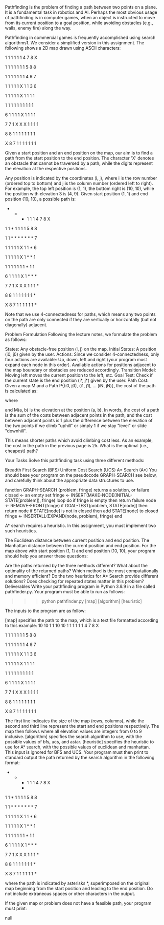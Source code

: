 Pathfinding is the problem of finding a path between two points on a plane. It is a fundamental task in robotics and AI. Perhaps the most obvious usage of pathfinding is in computer games, when an object is instructed to move from its current position to a goal position, while avoiding obstacles (e.g., walls, enemy fire) along the way.

Pathfinding in commercial games is frequently accomplished using search algorithms1. We consider a simplified version in this assignment. The following shows a 2D map drawn using ASCII characters:

1 1 1 1 1 1 4 7 8 X

1 1 1 1 1 1 1 5 8 8

1 1 1 1 1 1 1 4 6 7

1 1 1 1 1 X 1 1 3 6

1 1 1 1 1 X 1 1 1 1

1 1 1 1 1 1 1 1 1 1

6 1 1 1 1 X 1 1 1 1

7 7 1 X X X 1 1 1 1

8 8 1 1 1 1 1 1 1 1

X 8 7 1 1 1 1 1 1 1

Given a start position and an end position on the map, our aim is to find a path from the start position to the end position. The character 'X' denotes an obstacle that cannot be traversed by a path, while the digits represent the elevation at the respective positions.

Any position is indicated by the coordinates (i, j), where i is the row number (ordered top to bottom) and j is the column number (ordered left to right). For example, the top left position is (1, 1), the bottom right is (10, 10), while the position with elevation 3 is (4, 9). Given start position (1, 1) and end position (10, 10), a possible path is:
* * * 1 1 1 4 7 8 X

1 1 * 1 1 1 1 5 8 8

1 1 * * * * * * * 7

1 1 1 1 1 X 1 1 * 6

1 1 1 1 1 X 1 * * 1

1 1 1 1 1 1 1 * 1 1

6 1 1 1 1 X 1 * * *

7 7 1 X X X 1 1 1 *

8 8 1 1 1 1 1 1 1 *

X 8 7 1 1 1 1 1 1 *

Note that we use 4-connectedness for paths, which means any two points on the path are only connected if they are vertically or horizontally (but not diagonally) adjacent.

Problem Formulation
Following the lecture notes, we formulate the problem as follows:

States: Any obstacle-free position (i, j) on the map.
Initial States: A position (i0, j0) given by the user.
Actions: Since we consider 4-connectedness, only four actions are available: Up, down, left and right (your program must expand each node in this order). Available actions for positions adjacent to the map boundary or obstacles are reduced accordingly.
Transition Model: Moving left moves the current position to the left, etc.
Goal Test: Check if the current state is the end position (i*, j*) given by the user.
Path Cost: Given a map M and a Path P{(i0, j0), (i1, j1), ... (iN, jN)}, the cost of the path is calculated as:

where


and M(a, b) is the elevation at the position (a, b). In words, the cost of a path is the sum of the costs between adjacent points in the path, and the cost between adjacent points is 1 plus the difference between the elevation of the two points if we climb "uphill" or simply 1 if we stay "level" or slide "downhill".

This means shorter paths which avoid climbing cost less. As an example, the cost in the path in the previous page is 25. What is the optimal (i.e., cheapest) path?

Your Tasks
Solve this pathfinding task using three different methods:

Breadth First Search (BFS)
Uniform Cost Search (UCS)
A* Search (A*)
You should base your program on the pseudocode GRAPH-SEARCH see below, and carefully think about the appropriate data structures to use.

function GRAPH-SEARCH (problem, fringe) returns a solution, or failure
    closed <- an empty set
    fringe <- INSERT(MAKE-NODE(INITIAL-STATE[problem]), fringe)
    loop do
        if fringe is empty then return failure
        node <- REMOVE-FRONT(fringe)
        if GOAL-TEST(problem, STATE[node]) then return node
        if STATE[node] is not in closed then
            add STATE[node] to closed
            fringe <- INSERTALL(EXPAND(node, problem), fringe)
    end
 

A* search requires a heuristic. In this assignment, you must implement two such heuristics.

The Euclidean distance between current position and end position.
The Manhattan distance between the current position and end position.
For the map above with start position (1, 1) and end position (10, 10), your program should help you answer these questions:

Are the paths returned by the three methods different?
What about the optimality of the returned paths?
Which method is the most computationally and memory efficient?
Do the two heuristics for A* Search provide different solutions?
Does checking for repeated states matter in this problem?
Deliverables
Write your pathfinding program in Python 3.6.9 in a file called pathfinder.py. Your program must be able to run as follows:

>>> python pathfinder.py [map] [algorithm] [heuristic]

The inputs to the program are as follow:

[map] specifies the path to the map, which is a text file formatted according to this example:
10 10
1 1
10 10
1 1 1 1 1 1 4 7 8 X

1 1 1 1 1 1 1 5 8 8

1 1 1 1 1 1 1 4 6 7

1 1 1 1 1 X 1 1 3 6

1 1 1 1 1 X 1 1 1 1

1 1 1 1 1 1 1 1 1 1

6 1 1 1 1 X 1 1 1 1

7 7 1 X X X 1 1 1 1

8 8 1 1 1 1 1 1 1 1

X 8 7 1 1 1 1 1 1 1

The first line indicates the size of the map (rows, columns), while the second and third line represent the start and end positions respectively. The map then follows where all elevation values are integers from 0 to 9 inclusive.
[algorithm] specifies the search algorithm to use, with the possible values of bfs, ucs, and astar.
[heuristic] specifies the heuristic to use for A* search, with the possible values of euclidean and manhattan. This input is ignored for BFS and UCS.
Your program must then print to standard output the path returned by the search algorithm in the following format:

* * * 1 1 1 4 7 8 X
    * 
1 1 * 1 1 1 1 5 8 8
      
1 1 * * * * * * * 7
      
1 1 1 1 1 X 1 1 * 6
      
1 1 1 1 1 X 1 * * 1
      
1 1 1 1 1 1 1 * 1 1
      
6 1 1 1 1 X 1 * * *
      
7 7 1 X X X 1 1 1 *
      
8 8 1 1 1 1 1 1 1 *
      
X 8 7 1 1 1 1 1 1 *

where the path is indicated by asterisks *, superimposed on the original map beginning from the start position and leading to the end position. Do not include extraneous spaces or other characters in the output.

If the given map or problem does not have a feasible path, your program must print:

null
